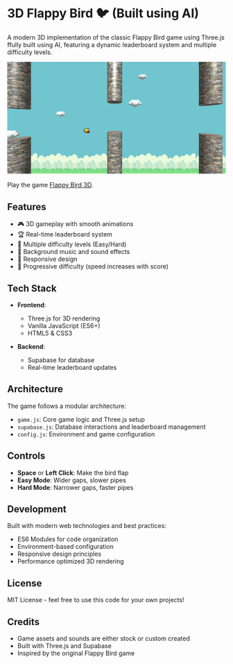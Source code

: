 # 3D Flappy Bird 🐦 (Built using AI)

A modern 3D implementation of the classic Flappy Bird game using Three.js ffully built using AI, featuring a dynamic leaderboard system and multiple difficulty levels.

![Game Preview](preview.png)


Play the game [Flappy Bird 3D](https://flappy-bird-3d.vercel.app/).


## Features

- 🎮 3D gameplay with smooth animations
- 🏆 Real-time leaderboard system
- 🎯 Multiple difficulty levels (Easy/Hard)
- 🎵 Background music and sound effects
- 📱 Responsive design
- 🌟 Progressive difficulty (speed increases with score)

## Tech Stack

- **Frontend**: 
  - Three.js for 3D rendering
  - Vanilla JavaScript (ES6+)
  - HTML5 & CSS3

- **Backend**:
  - Supabase for database
  - Real-time leaderboard updates

## Architecture

The game follows a modular architecture:
- `game.js`: Core game logic and Three.js setup
- `supabase.js`: Database interactions and leaderboard management
- `config.js`: Environment and game configuration


## Controls

- **Space** or **Left Click**: Make the bird flap
- **Easy Mode**: Wider gaps, slower pipes
- **Hard Mode**: Narrower gaps, faster pipes

## Development

Built with modern web technologies and best practices:
- ES6 Modules for code organization
- Environment-based configuration
- Responsive design principles
- Performance optimized 3D rendering

## License

MIT License - feel free to use this code for your own projects!

## Credits

- Game assets and sounds are either stock or custom created 
- Built with Three.js and Supabase
- Inspired by the original Flappy Bird game 
